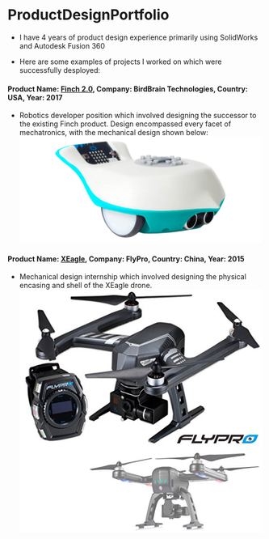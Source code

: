 # ProductDesignPortfolio

- I have 4 years of product design experience primarily using SolidWorks and Autodesk Fusion 360

- Here are some examples of projects I worked on which were successfully desployed:

#### Product Name: [Finch 2.0](https://www.birdbraintechnologies.com/finch2/),   Company: BirdBrain Technologies,   Country: USA,   Year: 2017
- Robotics developer position which involved designing the successor to the existing Finch product. Design encompassed every facet of mechatronics, with the mechanical design shown below:
![Finch 2.0](images/finch2.jpg)


#### Product Name: [XEagle](http://www.flypro.com/en-xeagle_professional.htm),   Company: FlyPro,   Country: China,   Year: 2015
- Mechanical design internship which involved designing the physical encasing and shell of the XEagle drone.
![XEagle](images/xeagle.jpg) 
